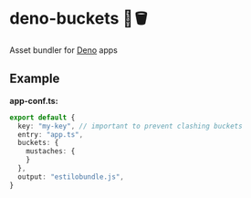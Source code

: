 deno-buckets 🦕🪣
=================

Asset bundler for [Deno](https://deno.land) apps

## Example

**app-conf.ts:**

```typescript
export default {
  key: "my-key", // important to prevent clashing buckets
  entry: "app.ts",
  buckets: {
    mustaches: {
    }
  },
  output: "estilobundle.js",
}
```
